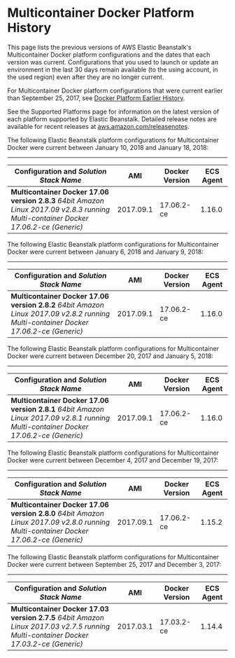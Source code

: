 # Multicontainer Docker Platform History<a name="platform-history-docker-multi"></a>

This page lists the previous versions of AWS Elastic Beanstalk's Multicontainer Docker platform configurations and the dates that each version was current\. Configurations that you used to launch or update an environment in the last 30 days remain available \(to the using account, in the used region\) even after they are no longer current\.

For Multicontainer Docker platform configurations that were current earlier than September 25, 2017, see [Docker Platform Earlier History](platform-history-docker.md)\.

See the Supported Platforms page for information on the latest version of each platform supported by Elastic Beanstalk\. Detailed release notes are available for recent releases at [aws\.amazon\.com/releasenotes](https://aws.amazon.com/releasenotes/AWS-Elastic-Beanstalk)\. 

The following Elastic Beanstalk platform configurations for Multicontainer Docker were current between January 10, 2018 and January 18, 2018:


****  

|  Configuration and *Solution Stack Name*   |  AMI  |  Docker Version  |  ECS Agent  | 
| --- | --- | --- | --- | 
|   **Multicontainer Docker 17\.06 version 2\.8\.3**   *64bit Amazon Linux 2017\.09 v2\.8\.3 running Multi\-container Docker 17\.06\.2\-ce \(Generic\)*   |  2017\.09\.1  |  17\.06\.2\-ce  |  1\.16\.0  | 

The following Elastic Beanstalk platform configurations for Multicontainer Docker were current between January 6, 2018 and January 9, 2018:


****  

|  Configuration and *Solution Stack Name*   |  AMI  |  Docker Version  |  ECS Agent  | 
| --- | --- | --- | --- | 
|   **Multicontainer Docker 17\.06 version 2\.8\.2**   *64bit Amazon Linux 2017\.09 v2\.8\.2 running Multi\-container Docker 17\.06\.2\-ce \(Generic\)*   |  2017\.09\.1  |  17\.06\.2\-ce  |  1\.16\.0  | 

The following Elastic Beanstalk platform configurations for Multicontainer Docker were current between December 20, 2017 and January 5, 2018:


****  

|  Configuration and *Solution Stack Name*   |  AMI  |  Docker Version  |  ECS Agent  | 
| --- | --- | --- | --- | 
|   **Multicontainer Docker 17\.06 version 2\.8\.1**   *64bit Amazon Linux 2017\.09 v2\.8\.1 running Multi\-container Docker 17\.06\.2\-ce \(Generic\)*   |  2017\.09\.1  |  17\.06\.2\-ce  |  1\.16\.0  | 

The following Elastic Beanstalk platform configurations for Multicontainer Docker were current between December 4, 2017 and December 19, 2017:


****  

|  Configuration and *Solution Stack Name*   |  AMI  |  Docker Version  |  ECS Agent  | 
| --- | --- | --- | --- | 
|   **Multicontainer Docker 17\.06 version 2\.8\.0**   *64bit Amazon Linux 2017\.09 v2\.8\.0 running Multi\-container Docker 17\.06\.2\-ce \(Generic\)*   |  2017\.09\.1  |  17\.06\.2\-ce  |  1\.15\.2  | 

The following Elastic Beanstalk platform configurations for Multicontainer Docker were current between September 25, 2017 and December 3, 2017:


****  

|  Configuration and *Solution Stack Name*   |  AMI  |  Docker Version  |  ECS Agent  | 
| --- | --- | --- | --- | 
|   **Multicontainer Docker 17\.03 version 2\.7\.5**   *64bit Amazon Linux 2017\.03 v2\.7\.5 running Multi\-container Docker 17\.03\.2\-ce \(Generic\)*   |  2017\.03\.1  |  17\.03\.2\-ce  |  1\.14\.4  | 